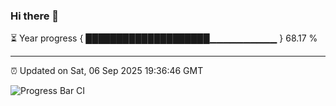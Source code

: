 ### Hi there 👋

⏳ Year progress { ████████████████████▁▁▁▁▁▁▁▁▁▁ } 68.17 %

---

⏰ Updated on Sat, 06 Sep 2025 19:36:46 GMT

![Progress Bar CI](https://github.com/IshwaranRudhara/GIT-ACTION/workflows/Progress%20Bar%20CI/badge.svg)
